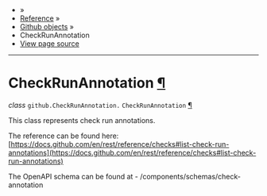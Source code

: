 - »
- [Reference](https://pygithub.readthedocs.io/en/stable/reference.html) »
- [Github objects](https://pygithub.readthedocs.io/en/stable/github_objects.html) »
- CheckRunAnnotation
- [View page source](https://pygithub.readthedocs.io/en/stable/_sources/github_objects/CheckRunAnnotation.rst.txt)

* * *

# CheckRunAnnotation [¶](https://pygithub.readthedocs.io/en/stable/github_objects/CheckRunAnnotation.html\#checkrunannotation "Permalink to this headline")

_class_ `github.CheckRunAnnotation.` `CheckRunAnnotation` [¶](https://pygithub.readthedocs.io/en/stable/github_objects/CheckRunAnnotation.html#github.CheckRunAnnotation.CheckRunAnnotation "Permalink to this definition")

This class represents check run annotations.

The reference can be found here: [https://docs.github.com/en/rest/reference/checks#list-check-run-annotations](https://docs.github.com/en/rest/reference/checks#list-check-run-annotations)

The OpenAPI schema can be found at
\- /components/schemas/check-annotation
